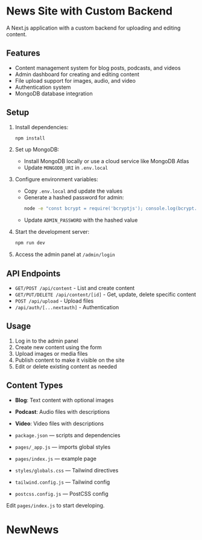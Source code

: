 # News Site with Custom Backend

A Next.js application with a custom backend for uploading and editing content.

## Features

- Content management system for blog posts, podcasts, and videos
- Admin dashboard for creating and editing content
- File upload support for images, audio, and video
- Authentication system
- MongoDB database integration

## Setup

1. Install dependencies:

   ```bash
   npm install
   ```

2. Set up MongoDB:

   - Install MongoDB locally or use a cloud service like MongoDB Atlas
   - Update `MONGODB_URI` in `.env.local`

3. Configure environment variables:

   - Copy `.env.local` and update the values
   - Generate a hashed password for admin:
     ```bash
     node -e "const bcrypt = require('bcryptjs'); console.log(bcrypt.hashSync('your-password', 10));"
     ```
   - Update `ADMIN_PASSWORD` with the hashed value

4. Start the development server:

   ```bash
   npm run dev
   ```

5. Access the admin panel at `/admin/login`

## API Endpoints

- `GET/POST /api/content` - List and create content
- `GET/PUT/DELETE /api/content/[id]` - Get, update, delete specific content
- `POST /api/upload` - Upload files
- `/api/auth/[...nextauth]` - Authentication

## Usage

1. Log in to the admin panel
2. Create new content using the form
3. Upload images or media files
4. Publish content to make it visible on the site
5. Edit or delete existing content as needed

## Content Types

- **Blog**: Text content with optional images
- **Podcast**: Audio files with descriptions
- **Video**: Video files with descriptions

- `package.json` — scripts and dependencies
- `pages/_app.js` — imports global styles
- `pages/index.js` — example page
- `styles/globals.css` — Tailwind directives
- `tailwind.config.js` — Tailwind config
- `postcss.config.js` — PostCSS config

Edit `pages/index.js` to start developing.
# NewNews
